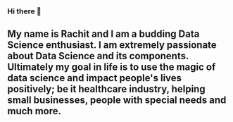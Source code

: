 ### Hi there 👋
## My name is Rachit and I am a budding Data Science enthusiast. I am extremely passionate about Data Science and its components. Ultimately my goal in life is to use the magic of data science and impact people's lives positively; be it healthcare industry, helping small businesses, people with special needs and much more.  
<!--
**rachitm7007/rachitm7007** is a ✨ _special_ ✨ repository because its `README.md` (this file) appears on your GitHub profile.

Here are some ideas to get you started:

- 🔭 I’m currently working on ...
- 🌱 I’m currently learning ...
- 👯 I’m looking to collaborate on ...
- 🤔 I’m looking for help with ...
- 💬 Ask me about ...
- 📫 How to reach me: ...
- 😄 Pronouns: ...
- ⚡ Fun fact: ...
-->
